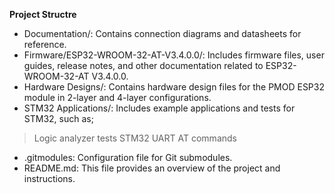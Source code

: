 **Project Structre**
- Documentation/: Contains connection diagrams and datasheets for reference.
- Firmware/ESP32-WROOM-32-AT-V3.4.0.0/: Includes firmware files, user guides, release notes, and other documentation related to ESP32-WROOM-32-AT V3.4.0.0.
- Hardware Designs/: Contains hardware design files for the PMOD ESP32 module in 2-layer and 4-layer configurations.
- STM32 Applications/: Includes example applications and tests for STM32, such as;
> Logic analyzer tests
> STM32 UART AT commands
- .gitmodules: Configuration file for Git submodules.
- README.md: This file provides an overview of the project and instructions.